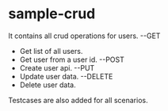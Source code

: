 # sample-crud
It contains all crud operations for users.
--GET
  - Get list of all users.
  - Get user from a user id.
--POST
  - Create user api.
--PUT
  - Update user data.
--DELETE
  - Delete user data.

Testcases are also added for all scenarios.





    

